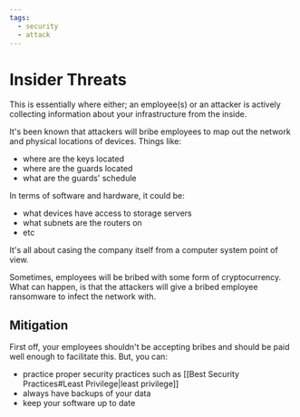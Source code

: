 ```yaml
---
tags:
  - security
  - attack
---
```

# Insider Threats

This is essentially where either; an employee(s) or an attacker is actively collecting information about your infrastructure from the inside.

It's been known that attackers will bribe employees to map out the network and physical locations of devices. Things like:

- where are the keys located
- where are the guards located
- what are the guards' schedule

In terms of software and hardware, it could be:

- what devices have access to storage servers
- what subnets are the routers on
- etc

It's all about casing the company itself from a computer system point of view.

Sometimes, employees will be bribed with some form of cryptocurrency. What can happen, is that the attackers will give a bribed employee ransomware to infect the network with.

## Mitigation

First off, your employees shouldn't be accepting bribes and should be paid well enough to facilitate this. But, you can:

- practice proper security practices such as [[Best Security Practices#Least Privilege|least privilege]]
- always have backups of your data
- keep your software up to date
